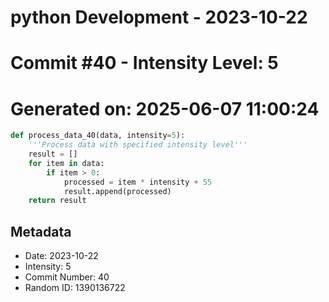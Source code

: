 ﻿# python Development - 2023-10-22
# Commit #40 - Intensity Level: 5
# Generated on: 2025-06-07 11:00:24
```python
def process_data_40(data, intensity=5):
    '''Process data with specified intensity level'''
    result = []
    for item in data:
        if item > 0:
            processed = item * intensity + 55
            result.append(processed)
    return result
```
## Metadata
- Date: 2023-10-22
- Intensity: 5
- Commit Number: 40
- Random ID: 1390136722
